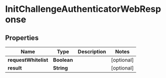 
# InitChallengeAuthenticatorWebResponse

## Properties
Name | Type | Description | Notes
------------ | ------------- | ------------- | -------------
**requestWhitelist** | **Boolean** |  |  [optional]
**result** | **String** |  |  [optional]



